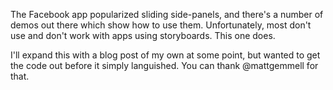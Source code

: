 The Facebook app popularized sliding side-panels, and there's a number of demos
out there which show how to use them. Unfortunately, most don't use and don't
work with apps using storyboards. This one does.

I'll expand this with a blog post of my own at some point, but wanted to get
the code out before it simply languished. You can thank @mattgemmell for that.

